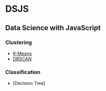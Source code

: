 # DSJS
## Data Science with JavaScript
### Clustering
  * [K-Means](https://github.com/yja938882/DSJS/tree/master/k_means)
  * [DBSCAN](https://github.com/yja938882/DSJS/tree/master/dbscan)
### Classification
  * [Decision Tree]
